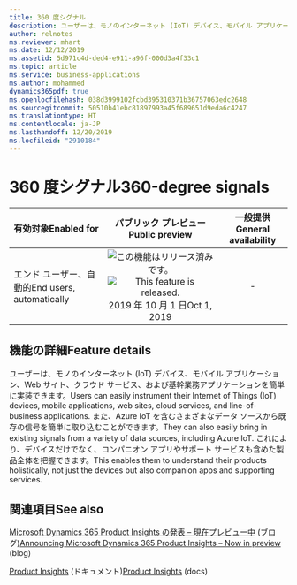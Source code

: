 ```yaml
---
title: 360 度シグナル
description: ユーザーは、モノのインターネット (IoT) デバイス、モバイル アプリケーション、Web サイト、クラウド サービス、および基幹業務アプリケーションを簡単に実装できます。
author: relnotes
ms.reviewer: mhart
ms.date: 12/12/2019
ms.assetid: 5d971c4d-ded4-e911-a96f-000d3a4f33c1
ms.topic: article
ms.service: business-applications
ms.author: mohammed
dynamics365pdf: true
ms.openlocfilehash: 038d3999102fcbd395310371b36757063edc2648
ms.sourcegitcommit: 50510b41ebc81897993a45f689651d9eda6c4247
ms.translationtype: HT
ms.contentlocale: ja-JP
ms.lasthandoff: 12/20/2019
ms.locfileid: "2910184"
---
```

# <a name="360-degree-signals"></a><span data-ttu-id="31d9f-103">360 度シグナル</span><span class="sxs-lookup"><span data-stu-id="31d9f-103">360-degree signals</span></span>


| <span data-ttu-id="31d9f-104">有効対象</span><span class="sxs-lookup"><span data-stu-id="31d9f-104">Enabled for</span></span>    |  <span data-ttu-id="31d9f-105">パブリック プレビュー</span><span class="sxs-lookup"><span data-stu-id="31d9f-105">Public preview</span></span> | <span data-ttu-id="31d9f-106">一般提供</span><span class="sxs-lookup"><span data-stu-id="31d9f-106">General availability</span></span> | 
| ---------- | :----------: |:----------: |
|<span data-ttu-id="31d9f-107">エンド ユーザー、自動的</span><span class="sxs-lookup"><span data-stu-id="31d9f-107">End users, automatically</span></span>|<span data-ttu-id="31d9f-108">![この機能はリリース済みです。](/dynamics365-release-plan/media/green-checkmark.png "この機能はリリース済みです。")</span><span class="sxs-lookup"><span data-stu-id="31d9f-108">![This feature is released.](/dynamics365-release-plan/media/green-checkmark.png "This feature is released.")</span></span> <span data-ttu-id="31d9f-109">2019 年 10 月 1 日</span><span class="sxs-lookup"><span data-stu-id="31d9f-109">Oct 1, 2019</span></span>| -|






## <a name="feature-details"></a><span data-ttu-id="31d9f-110">機能の詳細</span><span class="sxs-lookup"><span data-stu-id="31d9f-110">Feature details</span></span>
<!--feature detail start -->
<span data-ttu-id="31d9f-111">ユーザーは、モノのインターネット (IoT) デバイス、モバイル アプリケーション、Web サイト、クラウド サービス、および基幹業務アプリケーションを簡単に実装できます。</span><span class="sxs-lookup"><span data-stu-id="31d9f-111">Users can easily instrument their Internet of Things (IoT) devices, mobile applications, web sites, cloud services, and line-of-business applications.</span></span> <span data-ttu-id="31d9f-112">また、Azure IoT を含むさまざまなデータ ソースから既存の信号を簡単に取り込むことができます。</span><span class="sxs-lookup"><span data-stu-id="31d9f-112">They can also easily bring in existing signals from a variety of data sources, including Azure IoT.</span></span> <span data-ttu-id="31d9f-113">これにより、デバイスだけでなく、コンパニオン アプリやサポート サービスも含めた製品全体を把握できます。</span><span class="sxs-lookup"><span data-stu-id="31d9f-113">This enables them to understand their products holistically, not just the devices but also companion apps and supporting services.</span></span>
<!--feature detail end -->










## <a name="see-also"></a><span data-ttu-id="31d9f-114">関連項目</span><span class="sxs-lookup"><span data-stu-id="31d9f-114">See also</span></span>

<span data-ttu-id="31d9f-115">[Microsoft Dynamics 365 Product Insights の発表 – 現在プレビュー中](https://cloudblogs.microsoft.com/dynamics365/bdm/2019/10/02/announcing-microsoft-dynamics-365-product-insights-now-in-preview/) (ブログ)</span><span class="sxs-lookup"><span data-stu-id="31d9f-115">[Announcing Microsoft Dynamics 365 Product Insights – Now in preview](https://cloudblogs.microsoft.com/dynamics365/bdm/2019/10/02/announcing-microsoft-dynamics-365-product-insights-now-in-preview/) (blog)</span></span>

<span data-ttu-id="31d9f-116">[Product Insights](https://docs.microsoft.com/dynamics365/product-insights/) (ドキュメント)</span><span class="sxs-lookup"><span data-stu-id="31d9f-116">[Product Insights](https://docs.microsoft.com/dynamics365/product-insights/) (docs)</span></span>
